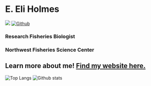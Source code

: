 # E. Eli Holmes

![](https://visitor-badge.laobi.icu/badge?page_id=eeholmes.eeholmes)
[![Github](https://img.shields.io/github/followers/eeholmes?label=Follow&style=social)](https://github.com/eeholmes)

### Research Fisheries Biologist 

### Northwest Fisheries Science Center


## Learn more about me! [Find my website here.](https://eeholmes.github.io/)

![Top Langs](https://github-readme-stats.vercel.app/api/top-langs/?username=eeholmes)
![Github stats](https://github-readme-stats.vercel.app/api?username=eeholmes&show_icons=true)

